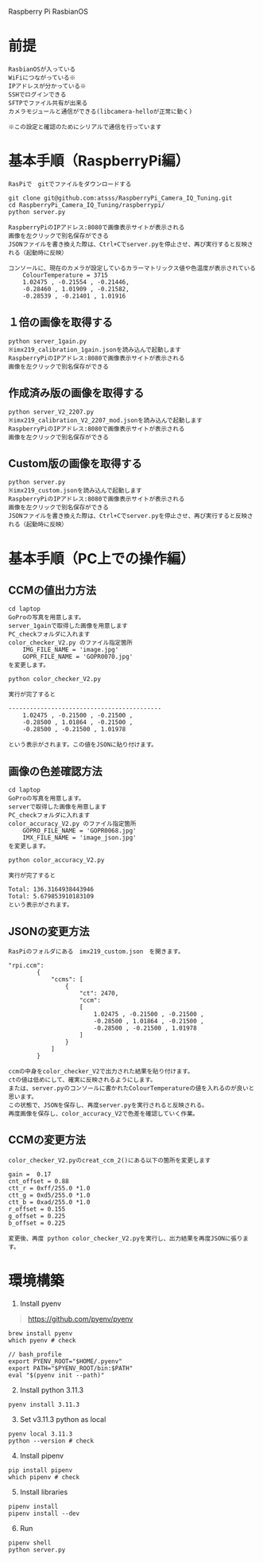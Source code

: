
Raspberry Pi RasbianOS

# 前提
    RasbianOSが入っている
    WiFiにつながっている※
    IPアドレスが分かっている※
    SSHでログインできる
    SFTPでファイル共有が出来る
    カメラモジュールと通信ができる(libcamera-helloが正常に動く)

    ※この設定と確認のためにシリアルで通信を行っています

# 基本手順（RaspberryPi編）
    RasPiで　gitでファイルをダウンロードする

    git clone git@github.com:atsss/RaspberryPi_Camera_IQ_Tuning.git
    cd RaspberryPi_Camera_IQ_Tuning/raspberrypi/
    python server.py

    RaspberryPiのIPアドレス:8080で画像表示サイトが表示される
    画像を左クリックで別名保存ができる
    JSONファイルを書き換えた際は、Ctrl+Cでserver.pyを停止させ、再び実行すると反映される（起動時に反映）

    コンソールに、現在のカメラが設定しているカラーマトリックス値や色温度が表示されている
        ColourTemperature = 3715
        1.02475 , -0.21554 , -0.21446,
        -0.28460 , 1.01909 , -0.21582,
        -0.28539 , -0.21401 , 1.01916


##  １倍の画像を取得する

    python server_1gain.py
    ※imx219_calibration_1gain.jsonを読み込んで起動します
    RaspberryPiのIPアドレス:8080で画像表示サイトが表示される
    画像を左クリックで別名保存ができる

## 作成済み版の画像を取得する

    python server_V2_2207.py
    ※imx219_calibration_V2_2207_mod.jsonを読み込んで起動します
    RaspberryPiのIPアドレス:8080で画像表示サイトが表示される
    画像を左クリックで別名保存ができる


##  Custom版の画像を取得する

    python server.py
    ※imx219_custom.jsonを読み込んで起動します
    RaspberryPiのIPアドレス:8080で画像表示サイトが表示される
    画像を左クリックで別名保存ができる
    JSONファイルを書き換えた際は、Ctrl+Cでserver.pyを停止させ、再び実行すると反映される（起動時に反映）


# 基本手順（PC上での操作編）

## CCMの値出力方法

    cd laptop
    GoProの写真を用意します。
    server_1gainで取得した画像を用意します
    PC_checkフォルダに入れます
    color_checker_V2.py のファイル指定箇所
        IMG_FILE_NAME = 'image.jpg'
        GOPR_FILE_NAME = 'GOPR0070.jpg'
    を変更します。

    python color_checker_V2.py

    実行が完了すると

    -------------------------------------------
        1.02475 , -0.21500 , -0.21500 ,
        -0.28500 , 1.01864 , -0.21500 ,
        -0.28500 , -0.21500 , 1.01978

    という表示がされます。この値をJSONに貼り付けます。



## 画像の色差確認方法

    cd laptop
    GoProの写真を用意します。
    serverで取得した画像を用意します
    PC_checkフォルダに入れます
    color_accuracy_V2.py のファイル指定箇所
        GOPRO_FILE_NAME = 'GOPR0068.jpg'
        IMX_FILE_NAME = 'image_json.jpg'
    を変更します。

    python color_accuracy_V2.py

    実行が完了すると

    Total: 136.3164938443946
    Total: 5.679853910183109
    という表示がされます。

## JSONの変更方法

    RasPiのフォルダにある　imx219_custom.json　を開きます。

    "rpi.ccm":
            {
                "ccms": [
                    {
                        "ct": 2470,
                        "ccm":
                        [
                            1.02475 , -0.21500 , -0.21500 ,
                            -0.28500 , 1.01864 , -0.21500 ,
                            -0.28500 , -0.21500 , 1.01978
                        ]
                    }
                ]
            }

    ccmの中身をcolor_checker_V2で出力された結果を貼り付けます。
    ctの値は低めにして、確実に反映されるようにします。
    または、server.pyのコンソールに書かれたColourTemperatureの値を入れるのが良いと思います。
    この状態で、JSONを保存し、再度server.pyを実行されると反映される。
    再度画像を保存し、color_accuracy_V2で色差を確認していく作業。

## CCMの変更方法

    color_checker_V2.pyのcreat_ccm_2()にある以下の箇所を変更します

    gain =  0.17
    cnt_offset = 0.88
    ctt_r = 0xff/255.0 *1.0
    ctt_g = 0xd5/255.0 *1.0
    ctt_b = 0xad/255.0 *1.0
    r_offset = 0.155
    g_offset = 0.225
    b_offset = 0.225

    変更後、再度 python color_checker_V2.pyを実行し、出力結果を再度JSONに張ります。

# 環境構築
1. Install pyenv
> https://github.com/pyenv/pyenv
```
brew install pyenv
which pyenv # check
```
```
// bash_profile
export PYENV_ROOT="$HOME/.pyenv"
export PATH="$PYENV_ROOT/bin:$PATH"
eval "$(pyenv init --path)"
```

2. Install python 3.11.3
```
pyenv install 3.11.3
```

3. Set v3.11.3 python as local
```
pyenv local 3.11.3
python --version # check
```

4. Install pipenv
```
pip install pipenv
which pipenv # check
```

5. Install libraries
```
pipenv install
pipenv install --dev
```

6. Run
```
pipenv shell
python server.py
```
